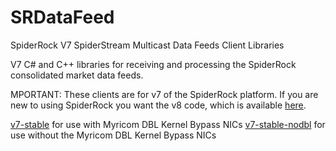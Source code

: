 # SRDataFeed

SpiderRock V7 SpiderStream Multicast Data Feeds Client Libraries

V7 C# and C++ libraries for receiving and processing the SpiderRock consolidated market data feeds.

MPORTANT: These clients are for v7 of the SpiderRock platform. If you are new to using SpiderRock you want the v8 code, which is available [here](https://github.com/SpiderRock/Connection-Toolbox/tree/main/SpiderStream).

[v7-stable](https://github.com/SpiderRock/SRDataFeed/tree/v7-stable) for use with Myricom DBL Kernel Bypass NICs
[v7-stable-nodbl](https://github.com/SpiderRock/SRDataFeed/tree/v7-stable-nodbl) for use without the Myricom DBL Kernel Bypass NICs
